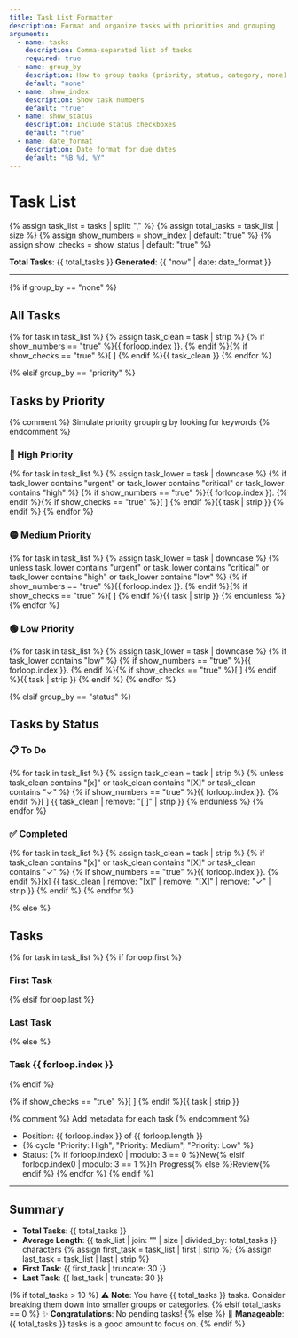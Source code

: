 ```yaml
---
title: Task List Formatter
description: Format and organize tasks with priorities and grouping
arguments:
  - name: tasks
    description: Comma-separated list of tasks
    required: true
  - name: group_by
    description: How to group tasks (priority, status, category, none)
    default: "none"
  - name: show_index
    description: Show task numbers
    default: "true"
  - name: show_status
    description: Include status checkboxes
    default: "true"
  - name: date_format
    description: Date format for due dates
    default: "%B %d, %Y"
---
```


# Task List

{% assign task_list = tasks | split: "," %}
{% assign total_tasks = task_list | size %}
{% assign show_numbers = show_index | default: "true" %}
{% assign show_checks = show_status | default: "true" %}

**Total Tasks**: {{ total_tasks }}
**Generated**: {{ "now" | date: date_format }}

---

{% if group_by == "none" %}
## All Tasks

{% for task in task_list %}
{% assign task_clean = task | strip %}
{% if show_numbers == "true" %}{{ forloop.index }}. {% endif %}{% if show_checks == "true" %}[ ] {% endif %}{{ task_clean }}
{% endfor %}

{% elsif group_by == "priority" %}
## Tasks by Priority

{% comment %} Simulate priority grouping by looking for keywords {% endcomment %}
### 🔴 High Priority
{% for task in task_list %}
{% assign task_lower = task | downcase %}
{% if task_lower contains "urgent" or task_lower contains "critical" or task_lower contains "high" %}
{% if show_numbers == "true" %}{{ forloop.index }}. {% endif %}{% if show_checks == "true" %}[ ] {% endif %}{{ task | strip }}
{% endif %}
{% endfor %}

### 🟡 Medium Priority
{% for task in task_list %}
{% assign task_lower = task | downcase %}
{% unless task_lower contains "urgent" or task_lower contains "critical" or task_lower contains "high" or task_lower contains "low" %}
{% if show_numbers == "true" %}{{ forloop.index }}. {% endif %}{% if show_checks == "true" %}[ ] {% endif %}{{ task | strip }}
{% endunless %}
{% endfor %}

### 🟢 Low Priority
{% for task in task_list %}
{% assign task_lower = task | downcase %}
{% if task_lower contains "low" %}
{% if show_numbers == "true" %}{{ forloop.index }}. {% endif %}{% if show_checks == "true" %}[ ] {% endif %}{{ task | strip }}
{% endif %}
{% endfor %}

{% elsif group_by == "status" %}
## Tasks by Status

### 📋 To Do
{% for task in task_list %}
{% assign task_clean = task | strip %}
{% unless task_clean contains "[x]" or task_clean contains "[X]" or task_clean contains "✓" %}
{% if show_numbers == "true" %}{{ forloop.index }}. {% endif %}[ ] {{ task_clean | remove: "[ ]" | strip }}
{% endunless %}
{% endfor %}

### ✅ Completed
{% for task in task_list %}
{% assign task_clean = task | strip %}
{% if task_clean contains "[x]" or task_clean contains "[X]" or task_clean contains "✓" %}
{% if show_numbers == "true" %}{{ forloop.index }}. {% endif %}[x] {{ task_clean | remove: "[x]" | remove: "[X]" | remove: "✓" | strip }}
{% endif %}
{% endfor %}

{% else %}
## Tasks

{% for task in task_list %}
{% if forloop.first %}
### First Task
{% elsif forloop.last %}
### Last Task
{% else %}
### Task {{ forloop.index }}
{% endif %}

{% if show_checks == "true" %}[ ] {% endif %}{{ task | strip }}

{% comment %} Add metadata for each task {% endcomment %}
- Position: {{ forloop.index }} of {{ forloop.length }}
- {% cycle "Priority: High", "Priority: Medium", "Priority: Low" %}
- Status: {% if forloop.index0 | modulo: 3 == 0 %}New{% elsif forloop.index0 | modulo: 3 == 1 %}In Progress{% else %}Review{% endif %}
{% endfor %}
{% endif %}

---

## Summary

- **Total Tasks**: {{ total_tasks }}
- **Average Length**: {{ task_list | join: "" | size | divided_by: total_tasks }} characters
{% assign first_task = task_list | first | strip %}
{% assign last_task = task_list | last | strip %}
- **First Task**: {{ first_task | truncate: 30 }}
- **Last Task**: {{ last_task | truncate: 30 }}

{% if total_tasks > 10 %}
⚠️ **Note**: You have {{ total_tasks }} tasks. Consider breaking them down into smaller groups or categories.
{% elsif total_tasks == 0 %}
✨ **Congratulations**: No pending tasks!
{% else %}
💪 **Manageable**: {{ total_tasks }} tasks is a good amount to focus on.
{% endif %}